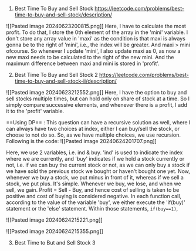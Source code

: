 
1) Best  Time To Buy and Sell Stock
https://leetcode.com/problems/best-time-to-buy-and-sell-stock/description/

![[Pasted image 20240623200815.png]]
Here, I have to calculate the most profit. To do that, I store the 0th element of the array in the 'mini' variable. I don't store any array value in 'maxi' as the condition is that maxi is always gonna be to the right of 'mini', i.e., the index will be greater. And maxi > mini ofcourse. 
So whenever I update 'mini', I also update maxi as 0, as now a new maxi needs to be calculated to the right of the new mini. And the maximum difference between maxi and mini is stored in 'profit'.

2) Best Time To Buy and Sell Stock 2
https://leetcode.com/problems/best-time-to-buy-and-sell-stock-ii/description/

![[Pasted image 20240623212552.png]]
Here, I have the option to buy and sell stocks multiple times, but can hold only on share of stock at a time. So I simply compare successive elements, and whenever there is a profit, I add it to the 'profit' variable. 

==Using DP== : 
This question can have a recursive solution as well, where I can always have two choices at index, either I can buy/sell the stock, or choose to not do so. So, as we have multiple choices, we use recursion. Following is the code:
![[Pasted image 20240624201707.png]]

Here, we use 2 variables, i.e. ind & buy. 'ind' is used to indicate the index where we are currently, and 'buy' indicates if we hold a stock currently or not, i.e. if we can buy the current stock or not, as we can only buy a stock if we have sold the previous stock we bought or haven't bought one yet.
Now, whenever we buy a stock, we put minus in front of it, whereas if we sell a stock, we put plus. It's simple. Whenever we buy, we lose, and when we sell, we gain. Profit = Sell - Buy, and hence cost of selling is taken to be positive and cost of buying is considered negative.  In each function call, according to the value of the variable 'buy', we either execute the 'if(buy)' statement or the 'else' statement. Within those statements, ```if(buy==1)```, 

![[Pasted image 20240624215221.png]]

![[Pasted image 20240624215355.png]]




3) Best Time to But and Sell Stock 3


